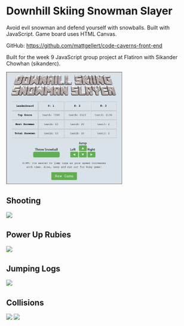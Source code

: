 # Downhill Skiing Snowman Slayer
Avoid evil snowman and defend yourself with snowballs. Built with JavaScript. Game board uses HTML Canvas.

GitHub: https://github.com/mattgellert/code-caverns-front-end

Built for the week 9 JavaScript group project at Flatiron with Sikander Chowhan (sikanderc).

<img src="./public/images/DS3-start-menu.png" height="300px">

## Shooting
<img src="https://media.giphy.com/media/3ohjV8QrNJBZVbT39K/giphy.gif" height="500px">

## Power Up Rubies
<img src="https://media.giphy.com/media/xUNd9YQVCp0pSvKG9G/giphy.gif" height="500px">

## Jumping Logs
<img src="https://media.giphy.com/media/xUNda2sblYL2B6QZsA/giphy.gif" height="500px">

## Collisions
<img src="https://media.giphy.com/media/3ohjVa2alnFIZEqODS/giphy.gif" height="500px">

<img src="https://media.giphy.com/media/xUNd9TH4DjYe9zDgic/giphy.gif" height="500px">
